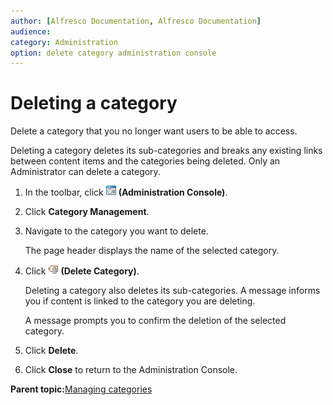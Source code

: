 ```yaml
---
author: [Alfresco Documentation, Alfresco Documentation]
audience: 
category: Administration
option: delete category administration console
---
```


# Deleting a category

Delete a category that you no longer want users to be able to access.

Deleting a category deletes its sub-categories and breaks any existing links between content items and the categories being deleted. Only an Administrator can delete a category.

1.  In the toolbar, click ![Administration Console](../images/im-adminconsole.png) **\(Administration Console\)**.

2.  Click **Category Management**.

3.  Navigate to the category you want to delete.

    The page header displays the name of the selected category.

4.  Click ![Delete Category](../images/im-deletecategory.png) **\(Delete Category\)**.

    Deleting a category also deletes its sub-categories. A message informs you if content is linked to the category you are deleting.

    A message prompts you to confirm the deletion of the selected category.

5.  Click **Delete**.

6.  Click **Close** to return to the Administration Console.


**Parent topic:**[Managing categories](../concepts/cuh-manage-categories.md)

